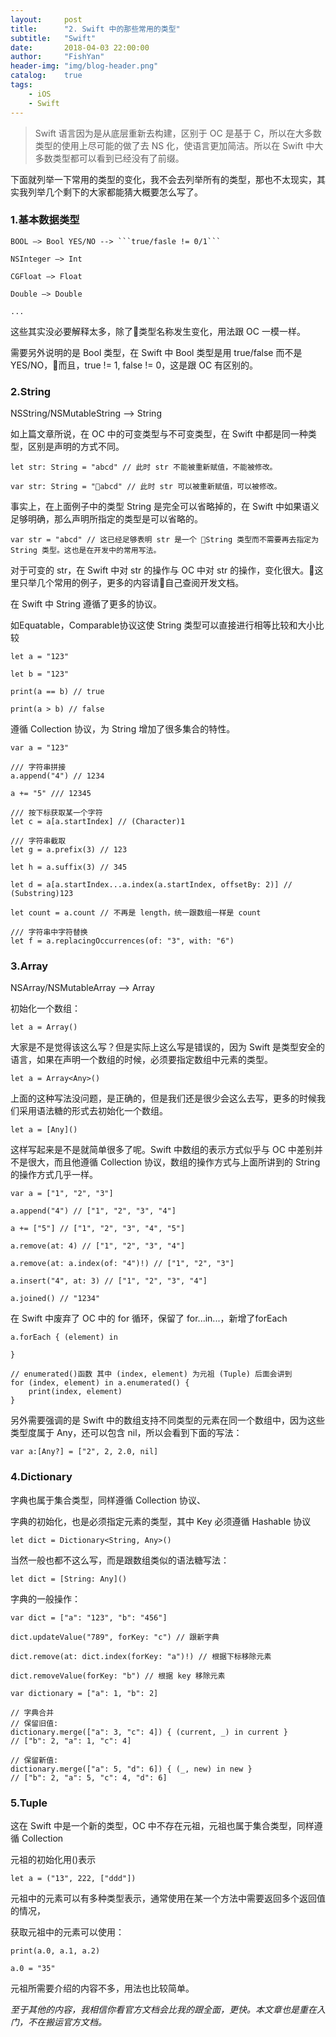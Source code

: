 ```yaml
---
layout:     post
title:      "2. Swift 中的那些常用的类型"
subtitle:   "Swift"
date:       2018-04-03 22:00:00
author:     "FishYan"
header-img: "img/blog-header.png" 
catalog:    true
tags:
    - iOS
    - Swift
---
```


> Swift 语言因为是从底层重新去构建，区别于 OC 是基于 C，所以在大多数类型的使用上尽可能的做了去 NS 化，使语言更加简洁。所以在 Swift 中大多数类型都可以看到已经没有了前缀。

下面就列举一下常用的类型的变化，我不会去列举所有的类型，那也不太现实，其实我列举几个剩下的大家都能猜大概要怎么写了。

### 1.基本数据类型
```
BOOL –> Bool YES/NO --> ```true/fasle != 0/1```

NSInteger –> Int

CGFloat –> Float

Double –> Double

...
```
这些其实没必要解释太多，除了类型名称发生变化，用法跟 OC 一模一样。

需要另外说明的是 Bool 类型，在 Swift 中 Bool 类型是用 true/false 而不是 YES/NO，而且，true != 1, false != 0，这是跟 OC 有区别的。

### 2.String

NSString/NSMutableString --> String

如上篇文章所说，在 OC 中的可变类型与不可变类型，在 Swift 中都是同一种类型，区别是声明的方式不同。

```
let str: String = "abcd" // 此时 str 不能被重新赋值，不能被修改。

var str: String = "abcd" // 此时 str 可以被重新赋值，可以被修改。
```
 事实上，在上面例子中的类型 String 是完全可以省略掉的，在 Swift 中如果语义足够明确，那么声明所指定的类型是可以省略的。
```
var str = "abcd" // 这已经足够表明 str 是一个 String 类型而不需要再去指定为 String 类型。这也是在开发中的常用写法。
```
对于可变的 str，在 Swift 中对 str 的操作与 OC 中对 str 的操作，变化很大。这里只举几个常用的例子，更多的内容请自己查阅开发文档。

在 Swift 中 String 遵循了更多的协议。

如Equatable，Comparable协议这使 String 类型可以直接进行相等比较和大小比较

```
let a = "123"

let b = "123"

print(a == b) // true

print(a > b) // false

```

遵循 Collection 协议，为 String 增加了很多集合的特性。

```
var a = "123"

/// 字符串拼接
a.append("4") // 1234

a += "5" /// 12345

/// 按下标获取某一个字符
let c = a[a.startIndex] // (Character)1

/// 字符串截取
let g = a.prefix(3) // 123

let h = a.suffix(3) // 345

let d = a[a.startIndex...a.index(a.startIndex, offsetBy: 2)] // (Substring)123

let count = a.count // 不再是 length，统一跟数组一样是 count

/// 字符串中字符替换
let f = a.replacingOccurrences(of: "3", with: "6")

```

### 3.Array

NSArray/NSMutableArray --> Array

初始化一个数组：
```
let a = Array()
```
大家是不是觉得该这么写？但是实际上这么写是错误的，因为 Swift 是类型安全的语言，如果在声明一个数组的时候，必须要指定数组中元素的类型。
```
let a = Array<Any>()
```
上面的这种写法没问题，是正确的，但是我们还是很少会这么去写，更多的时候我们采用语法糖的形式去初始化一个数组。
```
let a = [Any]()
```
这样写起来是不是就简单很多了呢。Swift 中数组的表示方式似乎与 OC 中差别并不是很大，而且他遵循 Collection 协议，数组的操作方式与上面所讲到的 String 的操作方式几乎一样。

```
var a = ["1", "2", "3"]

a.append("4") // ["1", "2", "3", "4"]

a += ["5"] // ["1", "2", "3", "4", "5"]

a.remove(at: 4) // ["1", "2", "3", "4"]

a.remove(at: a.index(of: "4")!) // ["1", "2", "3"]

a.insert("4", at: 3) // ["1", "2", "3", "4"]

a.joined() // "1234"

```
在 Swift 中废弃了 OC 中的 for 循环，保留了 for...in...，新增了forEach
```
a.forEach { (element) in
    
}

// enumerated()函数 其中 (index, element) 为元祖 (Tuple) 后面会讲到
for (index, element) in a.enumerated() {
    print(index, element)
}

```
另外需要强调的是 Swift 中的数组支持不同类型的元素在同一个数组中，因为这些类型度属于 Any，还可以包含 nil，所以会看到下面的写法：
```
var a:[Any?] = ["2", 2, 2.0, nil]
```

### 4.Dictionary

字典也属于集合类型，同样遵循 Collection 协议、

字典的初始化，也是必须指定元素的类型，其中 Key 必须遵循 Hashable 协议
```
let dict = Dictionary<String, Any>()
```
当然一般也都不这么写，而是跟数组类似的语法糖写法：
```
let dict = [String: Any]()
```

字典的一般操作：
```
var dict = ["a": "123", "b": "456"]

dict.updateValue("789", forKey: "c") // 跟新字典

dict.remove(at: dict.index(forKey: "a")!) // 根据下标移除元素

dict.removeValue(forKey: "b") // 根据 key 移除元素

var dictionary = ["a": 1, "b": 2]

// 字典合并
// 保留旧值:
dictionary.merge(["a": 3, "c": 4]) { (current, _) in current }
// ["b": 2, "a": 1, "c": 4]

// 保留新值:
dictionary.merge(["a": 5, "d": 6]) { (_, new) in new }
// ["b": 2, "a": 5, "c": 4, "d": 6]
```

### 5.Tuple

这在 Swift 中是一个新的类型，OC 中不存在元祖，元祖也属于集合类型，同样遵循 Collection 

元祖的初始化用()表示
```
let a = ("13", 222, ["ddd"])
```
元祖中的元素可以有多种类型表示，通常使用在某一个方法中需要返回多个返回值的情况，

获取元祖中的元素可以使用：
```
print(a.0, a.1, a.2)

a.0 = "35"
```
元祖所需要介绍的内容不多，用法也比较简单。

*至于其他的内容，我相信你看官方文档会比我的跟全面，更快。本文章也是重在入门，不在搬运官方文档。*

